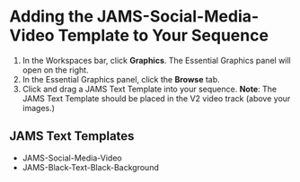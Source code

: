 # Adding the JAMS-Social-Media-Video Template to Your Sequence

1. In the Workspaces bar, click **Graphics**. The Essential Graphics panel will open on the right.
2. In the Essential Graphics panel, click the **Browse** tab.
3. Click and drag a JAMS Text Template into your sequence. **Note**: The JAMS Text Template should be placed in the V2 video track \(above your images.\)

## JAMS Text Templates

* JAMS-Social-Media-Video
* JAMS-Black-Text-Black-Background



